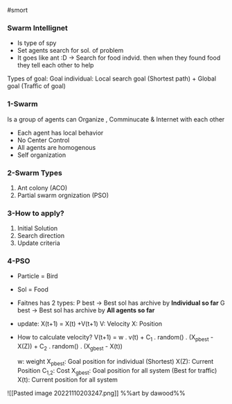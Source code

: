 #smort
### Swarm Intellignet
- Is type of spy
- Set agents search for sol. of problem
- It goes like ant :D -> Search for food indvid.  then when they found food they tell each other to help

Types of goal: 
	Goal individual: Local search goal (Shortest path) + Global goal (Traffic of goal)

### 1-Swarm 
Is a group of agents can Organize , Comminucate & Internet with each other
- Each agent has local behavior
- No Center Control
- All agents are homogenous
- Self organization

### 2-Swarm Types
1. Ant colony (ACO)
2. Partial swarm orgnization (PSO) 

### 3-How to apply?
1. Initial Solution
2. Search direction
3. Update criteria

### 4-PSO
- Particle = Bird
- Sol =  Food

- Faitnes has 2 types:
	P best -> Best sol has archive by **Individual so far**
	G best -> Best sol has archive by **All agents so far**  

- update: X(t+1) = X(t) +V(t+1)
	V: Velocity
	X: Position

- How to calculate velocity?
	V(t+1) = w . v(t) + C<sub>1</sub> . random() . (X<sub>pbest</sub> - X(Z)) + C<sub>2</sub> . random() . (X<sub>gbest</sub> - X(t))
	 
	w: weight
	X<sub>pbest</sub>: Goal position for individual (Shortest) 
	X(Z): Current Position
	C<sub>1,2</sub>: Cost
	X<sub>gbest</sub>: Goal position for all system (Best for traffic)
	X(t): Current position for all system

![[Pasted image 20221110203247.png]]
%%art by dawood%%